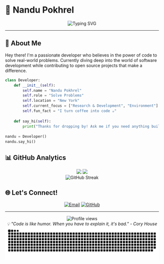 # 🚀 Nandu Pokhrel

<div align="center">
  <img src="https://readme-typing-svg.herokuapp.com?font=Fira+Code&pause=1000&color=36BCF7&center=true&vCenter=true&width=435&lines=Software+Developer+%26+Creator;Open+Source+Enthusiast;Building+Cool+Web+Apps;Always+Learning+Something+New" alt="Typing SVG" />
</div>

---

## 🌟 About Me

Hey there! I'm a passionate developer who believes in the power of code to solve real-world problems. Currently diving deep into the world of software development while contributing to open source projects that make a difference.

```python
class Developer:
    def __init__(self):
        self.name = "Nandu Pokhrel"
        self.role = "Solve Problems"
        self.location = "New York"
        self.current_focus = ["Research & Development", "Environment"]
        self.fun_fact = "I turn coffee into code ☕"
    
    def say_hi(self):
        print("Thanks for dropping by! Ask me if you need anything built.")

nandu = Developer()
nandu.say_hi()
```
## 📊 GitHub Analytics

<div align="center">
  <img height="180em" src="https://github-readme-stats.vercel.app/api?username=nanduu04&show_icons=true&theme=tokyonight&include_all_commits=true&count_private=true"/>
  <img height="180em" src="https://github-readme-stats.vercel.app/api/top-langs/?username=nanduu04&layout=compact&langs_count=8&theme=tokyonight"/>
</div>

<div align="center">
  <img src="https://github-readme-streak-stats.herokuapp.com/?user=nanduu04&theme=tokyonight" alt="GitHub Streak" />
</div>

## 🌐 Let's Connect!

<div align="center">

[![Email](https://img.shields.io/badge/Email-D14836?style=for-the-badge&logo=gmail&logoColor=white)](mailto:nandupokhrel@gmail.com)
[![GitHub](https://img.shields.io/badge/GitHub-181717?style=for-the-badge&logo=github&logoColor=white)](https://github.com/nanduu04)

</div>

---

<div align="center">
  <img src="https://komarev.com/ghpvc/?username=nanduu04&color=blueviolet&style=flat-square&label=Profile+Views" alt="Profile views" />
</div>

<div align="center">
  <i>💡 "Code is like humor. When you have to explain it, it's bad." - Cory House</i>
</div>

<div align="center">
  <img src="https://raw.githubusercontent.com/Platane/snk/output/github-contribution-grid-snake.svg" alt="Snake animation" />
</div>
